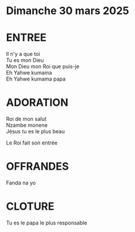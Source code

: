 # Dimanche 30 mars 2025

# ENTREE
Il n'y a que toi  
Tu es mon Dieu  
Mon Dieu mon Roi que puis-je  
Eh Yahwe kumama  
Eh Yahwe kumama papa  

# ADORATION
Roi de mon salut  
Nzambe monene  
Jésus tu es le plus beau  

Le Roi fait son entrée  

# OFFRANDES
Fanda na yo  

# CLOTURE
Tu es le papa le plus responsable  
